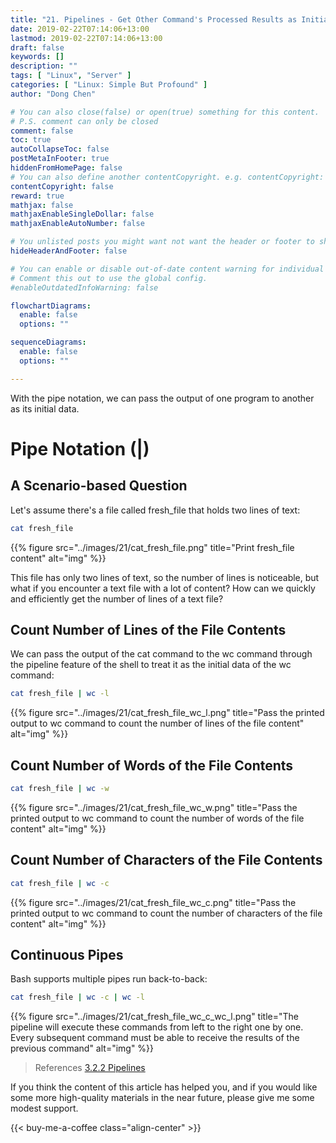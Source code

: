 ```yaml
---
title: "21. Pipelines - Get Other Command's Processed Results as Initial Data"
date: 2019-02-22T07:14:06+13:00
lastmod: 2019-02-22T07:14:06+13:00
draft: false
keywords: []
description: ""
tags: [ "Linux", "Server" ]
categories: [ "Linux: Simple But Profound" ]
author: "Dong Chen"

# You can also close(false) or open(true) something for this content.
# P.S. comment can only be closed
comment: false
toc: true
autoCollapseToc: false
postMetaInFooter: true
hiddenFromHomePage: false
# You can also define another contentCopyright. e.g. contentCopyright: "This is another copyright."
contentCopyright: false
reward: true
mathjax: false
mathjaxEnableSingleDollar: false
mathjaxEnableAutoNumber: false

# You unlisted posts you might want not want the header or footer to show
hideHeaderAndFooter: false

# You can enable or disable out-of-date content warning for individual post.
# Comment this out to use the global config.
#enableOutdatedInfoWarning: false

flowchartDiagrams:
  enable: false
  options: ""

sequenceDiagrams: 
  enable: false
  options: ""

---
```


<!--more-->

With the pipe notation, we can pass the output of one program to another as its initial data.

# Pipe Notation (|)

## A Scenario-based Question

Let's assume there's a file called fresh_file that holds two lines of text:

```bash
cat fresh_file
```

{{% figure src="../images/21/cat_fresh_file.png" title="Print fresh_file content" alt="img" %}}

This file has only two lines of text, so the number of lines is noticeable, but what if you encounter a text file with a lot of content? How can we quickly and efficiently get the number of lines of a text file?

## Count Number of Lines of the File Contents

We can pass the output of the cat command to the wc command through the pipeline feature of the shell to treat it as the initial data of the wc command:

```bash
cat fresh_file | wc -l
```

{{% figure src="../images/21/cat_fresh_file_wc_l.png" title="Pass the printed output to wc command to count the number of lines of the file content" alt="img" %}}

## Count Number of Words of the File Contents

```bash
cat fresh_file | wc -w
```

{{% figure src="../images/21/cat_fresh_file_wc_w.png" title="Pass the printed output to wc command to count the number of words of the file content" alt="img" %}}

## Count Number of Characters of the File Contents

```bash
cat fresh_file | wc -c
```

{{% figure src="../images/21/cat_fresh_file_wc_c.png" title="Pass the printed output to wc command to count the number of characters of the file content" alt="img" %}}

## Continuous Pipes

Bash supports multiple pipes run back-to-back:

```bash
cat fresh_file | wc -c | wc -l
```

{{% figure src="../images/21/cat_fresh_file_wc_c_wc_l.png" title="The pipeline will execute these commands from left to the right one by one. Every subsequent command must be able to receive the results of the previous command" alt="img" %}}

> References
> [3.2.2 Pipelines](https://www.gnu.org/software/bash/manual/html_node/Pipelines.html#index-commands_002c-pipelines)

If you think the content of this article has helped you, and if you would like some more high-quality materials in the near future, please give me some modest support.

<!-- Buy Me a Coffee Button -->
{{< buy-me-a-coffee class="align-center" >}}
